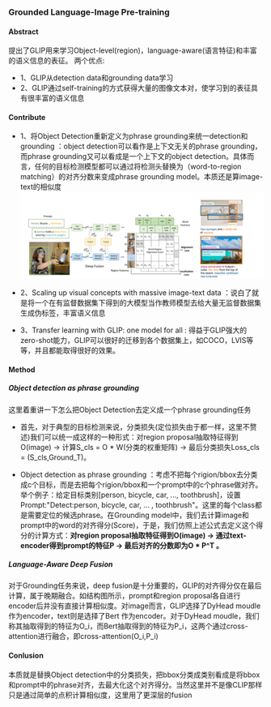 ### Grounded Language-Image Pre-training

#### Abstract

提出了GLIP用来学习Object-level(region)，language-aware(语言特征)和丰富的语义信息的表征。
两个优点:
* 1、GLIP从detection data和grounding data学习
* 2、GLIP通过self-training的方式获得大量的图像文本对，使学习到的表征具有很丰富的语义信息
  
#### Contribute
* 1、将Object Detection重新定义为phrase grounding来统一detection和grounding ：object detection可以看作是上下文无关的phrase grounding，而phrase grounding又可以看成是一个上下文的object detection。具体而言，任何的目标检测模型都可以通过将检测头替换为（word-to-region matching）的对齐分数来变成phrase grounding model。本质还是算image-text的相似度
![](pic/GLIP.png)

* 2、Scaling up visual concepts with massive image-text
data ：说白了就是将一个在有监督数据集下得到的大模型当作教师模型去给大量无监督数据集生成伪标签，丰富语义信息

* 3、Transfer learning with GLIP: one model for all : 得益于GLIP强大的zero-shot能力，GLIP可以很好的迁移到各个数据集上，如COCO，LVIS等等，并且都能取得很好的效果。



#### Method
##### Object detection as phrase grounding
这里着重讲一下怎么把Object Detection去定义成一个phrase grounding任务
* 首先，对于典型的目标检测来说，分类损失(定位损失由于都一样，这里不赘述)我们可以统一成这样的一种形式：对region proposal抽取特征得到O(image) -> 计算S_cls = O * W(分类的权重矩阵) -> 最后分类损失Loss_cls = (S_cls,Ground_T)。
  
* Object detection as phrase grounding ：考虑不把每个rigion/bbox去分类成c个目标，而是去把每个rigion/bbox和一个prompt中的c个phrase做对齐。举个例子：给定目标类别[person, bicycle, car, ..., toothbrush]，设置Prompt:"Detect:person, bicycle, car, ... , toothbrush"。这里的每个class都是需要定位的候选phrase。在Grounding model中，我们去计算image和prompt中的word的对齐得分(Score)，于是，我们仿照上述公式去定义这个得分的计算方式：**对region proposal抽取特征得到O(image) -> 通过text-encoder得到prompt的特征P -> 最后对齐的分数即为O * P^T 。**

##### Language-Aware Deep Fusion
对于Grounding任务来说，deep fusion是十分重要的，GLIP的对齐得分仅在最后计算，属于晚期融合。如结构图所示，prompt和region proposal各自进行encoder后并没有直接计算相似度。对image而言，GLIP选择了DyHead moudle作为encoder，text则是选择了Bert 作为encoder。对于DyHead moudle，我们称其抽取得到的特征为O_i，而Bert抽取得到的特征为P_i，这两个通过cross-attention进行融合，即cross-attention(O_i,P_i)

#### Conlusion
本质就是替换Object detection中的分类损失，把bbox分类成类别看成是将bbox和prompt中的phrase对齐，去最大化这个对齐得分。当然这里并不是像CLIP那样只是通过简单的点积计算相似度，这里用了更深层的fusion
